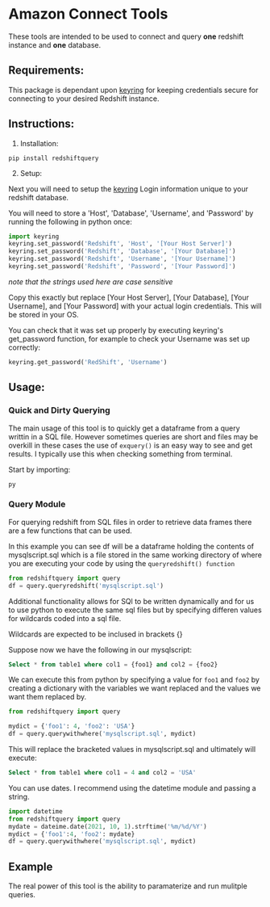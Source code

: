 # Amazon Connect Tools

These tools are intended to be used to connect and query **one** redshift instance and **one** database.  

## Requirements:

This package is dependant upon [keyring](https://pypi.org/project/keyring/) for keeping credentials secure for connecting to your desired Redshift instance. 

## Instructions:

1. Installation:

```
pip install redshiftquery
```

2. Setup:

Next you will need to setup the [keyring](https://pypi.org/project/keyring/) Login information unique to your redshift database.

You will need to store a 'Host', 'Database', 'Username', and 'Password' by running the following in python once:

```py
import keyring
keyring.set_password('Redshift', 'Host', '[Your Host Server]')
keyring.set_password('Redshift', 'Database', '[Your Database]')
keyring.set_password('Redshift', 'Username', '[Your Username]')
keyring.set_password('Redshift', 'Password', '[Your Password]')
```

*note that the strings used here are case sensitive*

Copy this exactly but replace [Your Host Server], [Your Database], [Your Username], and [Your Password] with your actual login credentials. This will be stored in your OS. 

You can check that it was set up properly by executing keyring's get_password function, for example to check your Username was set up correctly:

```py
keyring.get_password('RedShift', 'Username')
```

## Usage:

### Quick and Dirty Querying 

The main usage of this tool is to quickly get a dataframe from a query writtin in a SQL file. However sometimes queries are short and files may be overkill in these cases the use of ``` exquery() ``` is an easy way to see and get results. I typically use this when checking something from terminal.

Start by importing:

```py```

 
### Query Module

For querying redshift from SQL files in order to retrieve data frames there are a few functions that can be used.

In this example you can see df will be a dataframe holding the contents of mysqlscript.sql which is a file stored in the same working directory of where you are executing your code by using the ``` queryredshift() function ```
 
```py
from redshiftquery import query
df = query.queryredshift('mysqlscript.sql')
```

Additional functionality allows for SQl to be written dynamically and for us to use python to execute the same sql files but by specifying differen values for wildcards coded into a sql file.

Wildcards are expected to be inclused in brackets {}

Suppose now we have the following in our mysqlscript:

```sql
Select * from table1 where col1 = {foo1} and col2 = {foo2}
```

We can execute this from python by specifying a value for ``` foo1 ``` and ```foo2``` by creating a dictionary with the variables we want replaced and the values we want them replaced by. 


```py
from redshiftquery import query

mydict = {'foo1': 4, 'foo2': 'USA'}
df = query.querywithwhere('mysqlscript.sql', mydict)
```

This will replace the bracketed values in mysqlscript.sql and ultimately will execute:

```sql
Select * from table1 where col1 = 4 and col2 = 'USA'
```

You can use dates. I recommend using the datetime module and passing a string.

```py
import datetime
from redshiftquery import query
mydate = dateime.date(2021, 10, 1).strftime('%m/%d/%Y')
mydict = {'foo1':4, 'foo2': mydate}
df = query.querywithwhere('mysqlscript.sql', mydict)
```

## Example

The real power of this tool is the ability to paramaterize and run mulitple queries. 